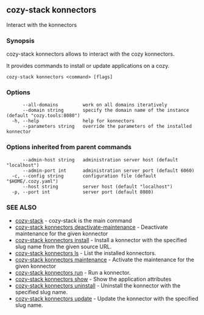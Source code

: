 ## cozy-stack konnectors

Interact with the konnectors

### Synopsis


cozy-stack konnectors allows to interact with the cozy konnectors.

It provides commands to install or update applications on
a cozy.


```
cozy-stack konnectors <command> [flags]
```

### Options

```
      --all-domains         work on all domains iteratively
      --domain string       specify the domain name of the instance (default "cozy.tools:8080")
  -h, --help                help for konnectors
      --parameters string   override the parameters of the installed konnector
```

### Options inherited from parent commands

```
      --admin-host string   administration server host (default "localhost")
      --admin-port int      administration server port (default 6060)
  -c, --config string       configuration file (default "$HOME/.cozy.yaml")
      --host string         server host (default "localhost")
  -p, --port int            server port (default 8080)
```

### SEE ALSO

* [cozy-stack](cozy-stack.md)	 - cozy-stack is the main command
* [cozy-stack konnectors deactivate-maintenance](cozy-stack_konnectors_deactivate-maintenance.md)	 - Deactivate maintenance for the given konnector
* [cozy-stack konnectors install](cozy-stack_konnectors_install.md)	 - Install a konnector with the specified slug name
from the given source URL.
* [cozy-stack konnectors ls](cozy-stack_konnectors_ls.md)	 - List the installed konnectors.
* [cozy-stack konnectors maintenance](cozy-stack_konnectors_maintenance.md)	 - Activate the maintenance for the given konnector
* [cozy-stack konnectors run](cozy-stack_konnectors_run.md)	 - Run a konnector.
* [cozy-stack konnectors show](cozy-stack_konnectors_show.md)	 - Show the application attributes
* [cozy-stack konnectors uninstall](cozy-stack_konnectors_uninstall.md)	 - Uninstall the konnector with the specified slug name.
* [cozy-stack konnectors update](cozy-stack_konnectors_update.md)	 - Update the konnector with the specified slug name.

